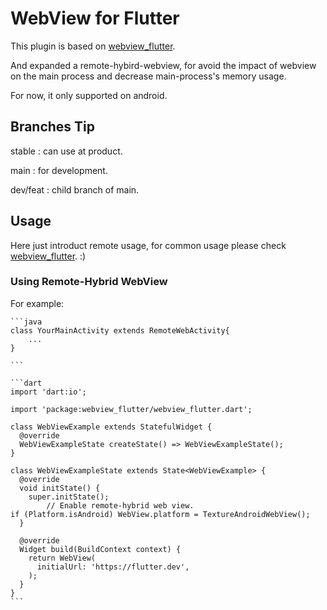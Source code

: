 # WebView for Flutter

This plugin is based on [webview_flutter](https://pub.dev/packages/webview_flutter).

And expanded a remote-hybird-webview, for avoid the impact of webview on the main process
and decrease main-process's memory usage.

For now, it only supported on android.

## Branches Tip

stable      : can use at product.

main        : for development.

dev/feat    : child branch of main.


## Usage

Here just introduct remote usage, for common usage please check [webview_flutter](https://pub.dev/packages/webview_flutter). :)

### Using Remote-Hybrid WebView

For example:

    ```java
    class YourMainActivity extends RemoteWebActivity{
        ...
    }
    
    ```

    ```dart
    import 'dart:io';
    
    import 'package:webview_flutter/webview_flutter.dart';

    class WebViewExample extends StatefulWidget {
      @override
      WebViewExampleState createState() => WebViewExampleState();
    }
    
    class WebViewExampleState extends State<WebViewExample> {
      @override
      void initState() {
        super.initState();
            // Enable remote-hybrid web view.
    if (Platform.isAndroid) WebView.platform = TextureAndroidWebView();
      }

      @override
      Widget build(BuildContext context) {
        return WebView(
          initialUrl: 'https://flutter.dev',
        );
      }
    }
    ```

